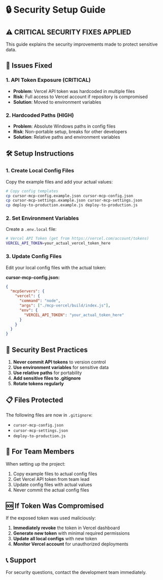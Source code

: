 # 🔒 Security Setup Guide

## ⚠️ CRITICAL SECURITY FIXES APPLIED

This guide explains the security improvements made to protect sensitive data.

## 🚨 Issues Fixed

### 1. API Token Exposure (CRITICAL)
- **Problem**: Vercel API token was hardcoded in multiple files
- **Risk**: Full access to Vercel account if repository is compromised
- **Solution**: Moved to environment variables

### 2. Hardcoded Paths (HIGH)
- **Problem**: Absolute Windows paths in config files
- **Risk**: Non-portable setup, breaks for other developers
- **Solution**: Relative paths and environment variables

## 🛠️ Setup Instructions

### 1. Create Local Config Files

Copy the example files and add your actual values:

```bash
# Copy config templates
cp cursor-mcp-config.example.json cursor-mcp-config.json
cp cursor-mcp-settings.example.json cursor-mcp-settings.json
cp deploy-to-production.example.js deploy-to-production.js
```

### 2. Set Environment Variables

Create a `.env.local` file:

```bash
# Vercel API Token (get from https://vercel.com/account/tokens)
VERCEL_API_TOKEN=your_actual_vercel_token_here
```

### 3. Update Config Files

Edit your local config files with the actual token:

**cursor-mcp-config.json:**
```json
{
  "mcpServers": {
    "vercel": {
      "command": "node",
      "args": ["./mcp-vercel/build/index.js"],
      "env": {
        "VERCEL_API_TOKEN": "your_actual_token_here"
      }
    }
  }
}
```

## 🔐 Security Best Practices

1. **Never commit API tokens** to version control
2. **Use environment variables** for sensitive data
3. **Use relative paths** for portability
4. **Add sensitive files to .gitignore**
5. **Rotate tokens regularly**

## 📋 Files Protected

The following files are now in `.gitignore`:
- `cursor-mcp-config.json`
- `cursor-mcp-settings.json`
- `deploy-to-production.js`

## 🔄 For Team Members

When setting up the project:

1. Copy example files to actual config files
2. Get Vercel API token from team lead
3. Update config files with actual values
4. Never commit the actual config files

## 🆘 If Token Was Compromised

If the exposed token was used maliciously:

1. **Immediately revoke** the token in Vercel dashboard
2. **Generate new token** with minimal required permissions
3. **Update all local configs** with new token
4. **Monitor Vercel account** for unauthorized deployments

## 📞 Support

For security questions, contact the development team immediately.
